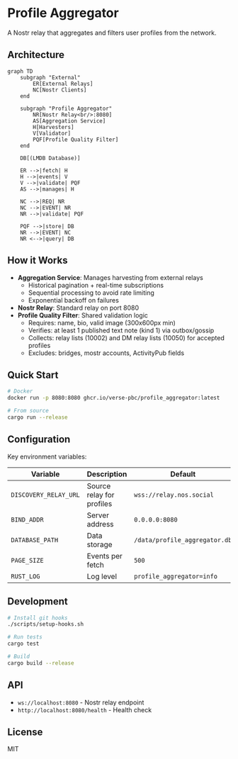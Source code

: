 # Profile Aggregator

A Nostr relay that aggregates and filters user profiles from the network.

## Architecture

```mermaid
graph TD
    subgraph "External"
        ER[External Relays]
        NC[Nostr Clients]
    end
    
    subgraph "Profile Aggregator"
        NR[Nostr Relay<br/>:8080]
        AS[Aggregation Service]
        H[Harvesters]
        V[Validator]
        PQF[Profile Quality Filter]
    end
    
    DB[(LMDB Database)]
    
    ER -->|fetch| H
    H -->|events| V
    V -->|validate| PQF
    AS -->|manages| H
    
    NC -->|REQ| NR
    NC -->|EVENT| NR
    NR -->|validate| PQF
    
    PQF -->|store| DB
    NR -->|EVENT| NC
    NR <-->|query| DB
```

## How it Works

- **Aggregation Service**: Manages harvesting from external relays
  - Historical pagination + real-time subscriptions
  - Sequential processing to avoid rate limiting
  - Exponential backoff on failures
- **Nostr Relay**: Standard relay on port 8080
- **Profile Quality Filter**: Shared validation logic
  - Requires: name, bio, valid image (300x600px min)
  - Verifies: at least 1 published text note (kind 1) via outbox/gossip
  - Collects: relay lists (10002) and DM relay lists (10050) for accepted profiles
  - Excludes: bridges, mostr accounts, ActivityPub fields

## Quick Start

```bash
# Docker
docker run -p 8080:8080 ghcr.io/verse-pbc/profile_aggregator:latest

# From source
cargo run --release
```

## Configuration

Key environment variables:

| Variable | Description | Default |
|----------|-------------|---------|
| `DISCOVERY_RELAY_URL` | Source relay for profiles | `wss://relay.nos.social` |
| `BIND_ADDR` | Server address | `0.0.0.0:8080` |
| `DATABASE_PATH` | Data storage | `/data/profile_aggregator.db` |
| `PAGE_SIZE` | Events per fetch | `500` |
| `RUST_LOG` | Log level | `profile_aggregator=info` |

## Development

```bash
# Install git hooks
./scripts/setup-hooks.sh

# Run tests
cargo test

# Build
cargo build --release
```

## API

- `ws://localhost:8080` - Nostr relay endpoint
- `http://localhost:8080/health` - Health check

## License

MIT